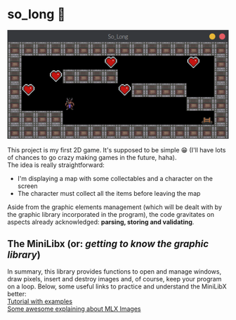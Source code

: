# so_long 👾
<div align="center">
  <img src="https://github.com/Leticia-Franca/so_long/blob/main/img_files/so_long3.gif"/>
</div>
    
This project is my first 2D game. It's supposed to be simple 😁 (I'll have lots of chances to go crazy making games in the future, haha).  
The idea is really straightforward:  
- I'm displaying a map with some collectables and a character on the screen  
- The character must collect all the items before leaving the map  
  
Aside from the graphic elements management (which will be dealt with by the graphic library incorporated in the program), the code gravitates on aspects already acknowledged: **parsing, storing and validating**.    

## The MiniLibx (or: *getting to know the graphic library*)  

In summary, this library provides functions to open and manage windows, draw pixels, insert and destroy images and, of course, keep your program on a loop. Below, some useful links to practice and understand the MiniLibX better:  
[Tutorial with examples](https://gontjarow.github.io/MiniLibX/)  
[Some awesome explaining about MLX Images](https://github.com/keuhdall/images_example)  

